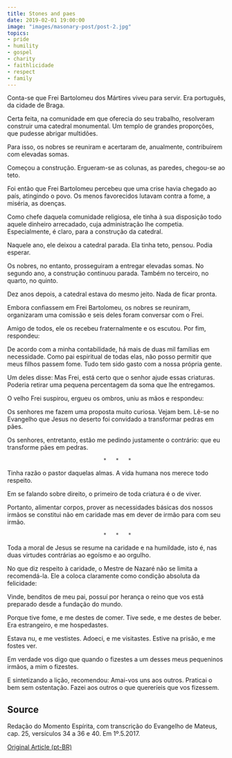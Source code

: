 ```yaml
---
title: Stones and paes
date: 2019-02-01 19:00:00
image: "images/masonary-post/post-2.jpg"
topics: 
- pride
- humility
- gospel
- charity
- faithlicidade
- respect
- family
---
```


Conta-se que Frei Bartolomeu dos Mártires viveu para servir. Era português, da
cidade de Braga.

Certa feita, na comunidade em que oferecia do seu trabalho, resolveram
construir uma catedral monumental. Um templo de grandes proporções, que pudesse
abrigar multidões.

Para isso, os nobres se reuniram e acertaram de, anualmente, contribuírem com
elevadas somas.

Começou a construção. Ergueram-se as colunas, as paredes, chegou-se ao teto.

Foi então que Frei Bartolomeu percebeu que uma crise havia chegado ao país,
atingindo o povo. Os menos favorecidos lutavam contra a fome, a miséria, as
doenças.

Como chefe daquela comunidade religiosa, ele tinha à sua disposição todo aquele
dinheiro arrecadado, cuja administração lhe competia. Especialmente, é claro,
para a construção da catedral.

Naquele ano, ele deixou a catedral parada. Ela tinha teto, pensou. Podia
esperar.

Os nobres, no entanto, prosseguiram a entregar elevadas somas. No segundo ano,
a construção continuou parada. Também no terceiro, no quarto, no quinto.

Dez anos depois, a catedral estava do mesmo jeito. Nada de ficar pronta.

Embora confiassem em Frei Bartolomeu, os nobres se reuniram, organizaram uma
comissão e seis deles foram conversar com o Frei.

Amigo de todos, ele os recebeu fraternalmente e os escutou. Por fim, respondeu:

De acordo com a minha contabilidade, há mais de duas mil famílias em
necessidade. Como pai espiritual de todas elas, não posso permitir que meus
filhos passem fome. Tudo tem sido gasto com a nossa própria gente.

Um deles disse: Mas Frei, está certo que o senhor ajude essas criaturas.
Poderia retirar uma pequena percentagem da soma que lhe entregamos.

O velho Frei suspirou, ergueu os ombros, uniu as mãos e respondeu:

Os senhores me fazem uma proposta muito curiosa. Vejam bem. Lê-se no Evangelho
que Jesus no deserto foi convidado a transformar pedras em pães.

Os senhores, entretanto, estão me pedindo justamente o contrário: que eu
transforme pães em pedras.

                                   *   *   *

Tinha razão o pastor daquelas almas. A vida humana nos merece todo respeito.

Em se falando sobre direito, o primeiro de toda criatura é o de viver.

Portanto, alimentar corpos, prover as necessidades básicas dos nossos irmãos se
constitui não em caridade mas em dever de irmão para com seu irmão.

                                   *   *   *

Toda a moral de Jesus se resume na caridade e na humildade, isto é, nas duas
virtudes contrárias ao egoísmo e ao orgulho.

No que diz respeito à caridade, o Mestre de Nazaré não se limita a
recomendá-la. Ele a coloca claramente como condição absoluta da felicidade:

Vinde, benditos de meu pai, possuí por herança o reino que vos está preparado
desde a fundação do mundo.

Porque tive fome, e me destes de comer. Tive sede, e me destes de beber. Era
estrangeiro, e me hospedastes.

Estava nu, e me vestistes. Adoeci, e me visitastes. Estive na prisão, e me
fostes ver.

Em verdade vos digo que quando o fizestes a um desses meus pequeninos irmãos, a
mim o fizestes.

E sintetizando a lição, recomendou: Amai-vos uns aos outros. Praticai o bem sem
ostentação. Fazei aos outros o que quereríeis que vos fizessem.

## Source
Redação do Momento Espírita, com transcrição do
Evangelho de Mateus, cap. 25, versículos 34 a 36 e 40.
Em 1º.5.2017.


[Original Article (pt-BR)](http://momento.com.br/pt/ler_texto.php?id=5092)
